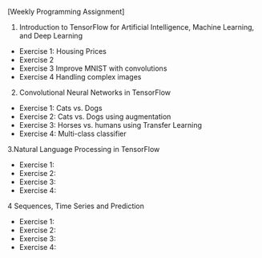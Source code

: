 [Weekly Programming Assignment]

1. Introduction to TensorFlow for Artificial Intelligence, Machine Learning, and Deep Learning
 - Exercise 1: Housing Prices
 - Exercise 2
 - Exercise 3 Improve MNIST with convolutions
 - Exercise 4 Handling complex images

2. Convolutional Neural Networks in TensorFlow
 - Exercise 1: Cats vs. Dogs
 - Exercise 2: Cats vs. Dogs using augmentation
 - Exercise 3: Horses vs. humans using Transfer Learning
 - Exercise 4: Multi-class classifier
 
 3.Natural Language Processing in TensorFlow
 - Exercise 1: 
 - Exercise 2: 
 - Exercise 3: 
 - Exercise 4:
 
 4 Sequences, Time Series and Prediction
 - Exercise 1: 
 - Exercise 2: 
 - Exercise 3: 
 - Exercise 4:
